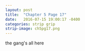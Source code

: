 ```yaml
---
layout: post
title:  "Chapter 5 Page 17"
date:   2016-07-15 19:00:17 -0400
categories: strip grip
strip-image: ch5pg17.png
---
```

the gang's all here   
